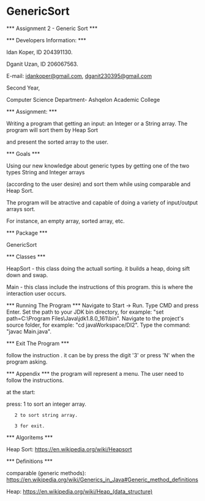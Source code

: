 # GenericSort

*** Assignment 2 - Generic Sort ***

*** Developers Information: ***

Idan Koper, ID 204391130.

Dganit Uzan, ID 206067563.

E-mail: idankoper@gmail.com, dganit230395@gmail.com

Second Year,

Computer Science Department- Ashqelon Academic College

*** Assignment: ***

Writing a program that getting an input: an Integer or a String array. The program will sort them by Heap Sort 

and present the sorted array to the user.

*** Goals ***

Using our new knowledge about generic types by getting one of the two types String and Integer arrays

(according to the user desire) and sort them while using comparable<T> and Heap Sort.

The program will be atractive and capable of doing a variety of input/output arrays sort. 

For instance, an empty array, sorted array, etc.

*** Package ***

GenericSort

*** Classes ***

HeapSort - this class doing the actuall sorting. it builds a heap, doing sift down and swap.

Main - this class include the instructions of this program. this is where the interaction user occurs.

*** Running The Program ***
Navigate to Start -> Run.
Type CMD and press Enter.
Set the path to your JDK bin directory, for example: "set path=C:\Program Files\Java\jdk1.8.0_161\bin".
Navigate to the project's source folder, for example: "cd javaWorkspace/DI2".
Type the command: "javac Main.java".

*** Exit The Program ***

follow the instruction . 
it can be by press the digit '3' or press 'N' when the program asking.

*** Appendix ***
the program will represent a menu. The user need to follow the instructions.

at the start:

press: 1 to sort an integer array.

       2 to sort string array.
       
       3 for exit.      

*** Algoritems ***

Heap Sort: https://en.wikipedia.org/wiki/Heapsort

*** Definitions ***

comparable <T> (generic methods): https://en.wikipedia.org/wiki/Generics_in_Java#Generic_method_definitions

Heap: https://en.wikipedia.org/wiki/Heap_(data_structure)


  

